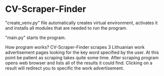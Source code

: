 # CV-Scraper-Finder

"create_venv.py" file automatically creates virtual environment, activates it and installs all modules that are needed to run the program.

"main.py" starts the program. 

How program works?
CV-Scraper-Finder scrapes 3 Lithuanian work advertisement pages looking for the key word specified by the user. At this point be patient as scraping takes quite some 
time. After scraping program opens web browser and lists all of the results it could find. Clicking on a result will redirect you to specific the work advertisement.
